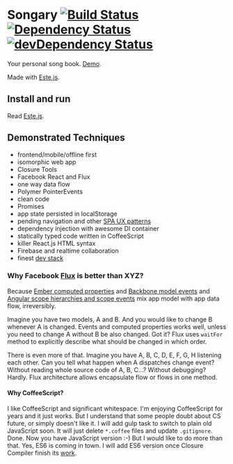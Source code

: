# Songary [![Build Status](https://secure.travis-ci.org/steida/songary.png?branch=master)](http://travis-ci.org/steida/songary) [![Dependency Status](https://david-dm.org/steida/songary.png)](https://david-dm.org/steida/songary) [![devDependency Status](https://david-dm.org/steida/songary/dev-status.png)](https://david-dm.org/steida/songary#info=devDependencies)

Your personal song book. [Demo](http://songary.jit.su/).

Made with [Este.js](https://github.com/steida/este).

## Install and run

Read [Este.js](https://github.com/steida/este).

## Demonstrated Techniques
  - frontend/mobile/offline first
  - isomorphic web app
  - Closure Tools
  - Facebook React and Flux
  - one way data flow
  - Polymer PointerEvents
  - clean code
  - Promises
  - app state persisted in localStorage
  - pending navigation and other [SPA UX patterns](https://medium.com/joys-of-javascript/beyond-pushstate-building-single-page-applications-4353246f4480)
  - dependency injection with awesome DI container
  - statically typed code written in CoffeeScript
  - killer React.js HTML syntax
  - Firebase and realtime collaboration
  - finest [dev stack](https://github.com/steida/gulp-este)

### Why Facebook [Flux](http://facebook.github.io/flux/) is better than XYZ?

Because [Ember computed properties](http://emberjs.com/guides/object-model/computed-properties/) and [Backbone model events](http://backbonejs.org/#Events) and [Angular scope hierarchies and scope events](https://docs.angularjs.org/guide/scope) mix app model with app data flow, irreversibly.

Imagine you have two models, A and B. And you would like to change B whenever A is changed. Events and computed properties works well, unless you need to change A without B be also changed. Got it? Flux uses `waitFor` method to explicitly describe what should be changed in which order.

There is even more of that. Imagine you have A, B, C, D, E, F, G, H listening each other. Can you tell what happen when A dispatches change event? Without reading whole source code of A, B, C...? Without debugging? Hardly. Flux architecture allows encapsulate flow or flows in one method.

#### Why CoffeeScript?

I like CoffeeScript and significant whitespace. I'm enjoying CoffeeScript for years and it just works. But I understand that some people doubt about CS future, or simply doesn't like it. I will add gulp task to switch to plain old JavaScript soon. It will just delete `*.coffee` files and update `.gitignore`. Done. Now you have JavaScript version :-) But I would like to do more than that. Yes, ES6 is coming in town. I will add ES6 version once Closure Compiler finish its [work](https://github.com/google/closure-compiler/wiki/ECMAScript6).



